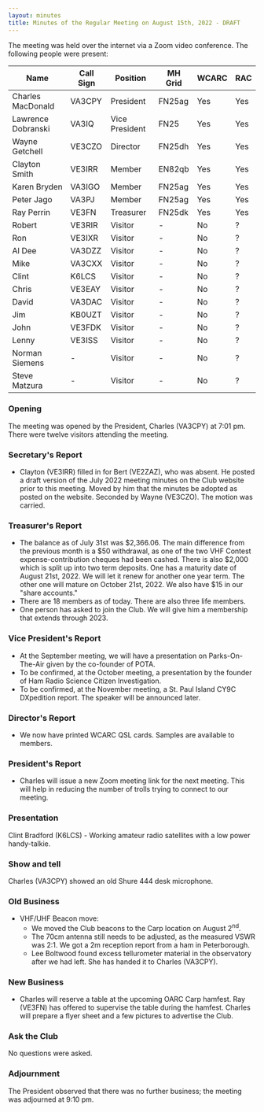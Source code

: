 ```yaml
---
layout: minutes
title: Minutes of the Regular Meeting on August 15th, 2022 - DRAFT
---
```

The meeting was held over the internet via a Zoom video conference.
The following people were present:

| Name                   | Call Sign  | Position         | MH Grid | WCARC | RAC |
|------------------------|------------|------------------|---------|-------|-----|
| Charles MacDonald      | VA3CPY     | President        | FN25ag  | Yes   | Yes |
| Lawrence Dobranski     | VA3IQ      | Vice President   | FN25    | Yes   | Yes |
| Wayne Getchell         | VE3CZO     | Director         | FN25dh  | Yes   | Yes |
| Clayton Smith          | VE3IRR     | Member           | EN82qb  | Yes   | Yes |
| Karen Bryden           | VA3IGO     | Member           | FN25ag  | Yes   | Yes |
| Peter Jago             | VA3PJ      | Member           | FN25ag  | Yes   | Yes |
| Ray Perrin             | VE3FN      | Treasurer        | FN25dk  | Yes   | Yes |
| Robert                 | VE3RIR     | Visitor          |   -     | No    |  ?  |
| Ron                    | VE3IXR     | Visitor          |   -     | No    |  ?  |
| Al Dee                 | VA3DZZ     | Visitor          |   -     | No    |  ?  |
| Mike                   | VA3CXX     | Visitor          |   -     | No    |  ?  |
| Clint                  | K6LCS      | Visitor          |   -     | No    |  ?  |
| Chris                  | VE3EAY     | Visitor          |   -     | No    |  ?  |
| David                  | VA3DAC     | Visitor          |   -     | No    |  ?  |
| Jim                    | KB0UZT     | Visitor          |   -     | No    |  ?  |
| John                   | VE3FDK     | Visitor          |   -     | No    |  ?  |
| Lenny                  | VE3ISS     | Visitor          |   -     | No    |  ?  |
| Norman Siemens         |   -        | Visitor          |   -     | No    |  ?  |
| Steve Matzura          |   -        | Visitor          |   -     | No    |  ?  |


### Opening
The meeting was opened by the President, Charles (VA3CPY) at 7:01 pm.
There were twelve visitors attending the meeting.

### Secretary's Report
- Clayton (VE3IRR) filled in for Bert (VE2ZAZ), who was absent. He posted a draft version of the July 2022 meeting minutes on the Club website prior to this meeting. Moved by him that the minutes be adopted as posted on the website. Seconded by Wayne (VE3CZO). The motion was carried.

### Treasurer's Report
- The balance as of July 31st was $2,366.06. The main difference from the previous month is a $50 withdrawal, as one of the two VHF Contest expense-contribution cheques had been cashed. There is also $2,000 which is split up into two term deposits. One has a maturity date of August 21st, 2022. We will let it renew for another one year term. The other one will mature on October 21st, 2022. We also have $15 in our "share accounts."
- There are 18 members as of today. There are also three life members.
- One person has asked to join the Club. We will give him a membership that extends through 2023.

### Vice President's Report
- At the September meeting, we will have a presentation on Parks-On-The-Air given by the co-founder of POTA.
- To be confirmed, at the October meeting, a presentation by the founder of Ham Radio Science Citizen Investigation.
- To be confirmed, at the November meeting, a St. Paul Island CY9C DXpedition report. The speaker will be announced later.

### Director's Report
- We now have printed WCARC QSL cards. Samples are available to members.

### President's Report
- Charles will issue a new Zoom meeting link for the next meeting. This will help in reducing the number of trolls trying to connect to our meeting.

### Presentation
Clint Bradford (K6LCS) - Working amateur radio satellites with a low power handy-talkie.

### Show and tell
Charles (VA3CPY) showed an old Shure 444 desk microphone.

### Old Business
- VHF/UHF Beacon move:
   - We moved the Club beacons to the Carp location on August 2<sup>nd</sup>.
   - The 70cm antenna still needs to be adjusted, as the measured VSWR was 2:1. We got a 2m reception report from a ham in Peterborough.
   - Lee Boltwood found excess tellurometer material in the observatory after we had left. She has handed it to Charles (VA3CPY).

### New Business
- Charles will reserve a table at the upcoming OARC Carp hamfest. Ray (VE3FN) has offered to supervise the table during the hamfest. Charles will prepare a flyer sheet and a few pictures to advertise the Club.

### Ask the Club
No questions were asked.

### Adjournment
The President observed that there was no further business; the meeting was adjourned at 9:10 pm.

